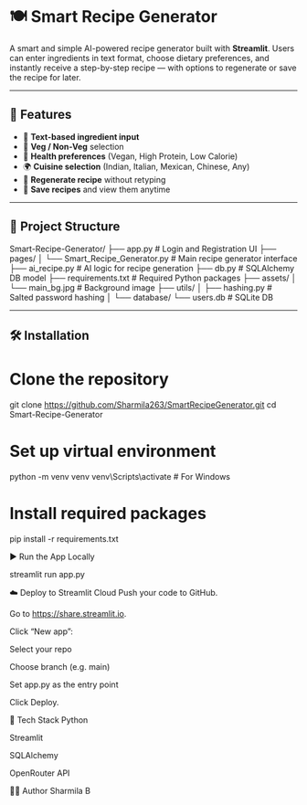 # 🍽️ Smart Recipe Generator

A smart and simple AI-powered recipe generator built with **Streamlit**. Users can enter ingredients in text format, choose dietary preferences, and instantly receive a step-by-step recipe — with options to regenerate or save the recipe for later.

---

## 🌟 Features

- 🧾 **Text-based ingredient input**
- 🥗 **Veg / Non-Veg** selection
- 💪 **Health preferences** (Vegan, High Protein, Low Calorie)
- 🌍 **Cuisine selection** (Indian, Italian, Mexican, Chinese, Any)
- 🔁 **Regenerate recipe** without retyping
- 💾 **Save recipes** and view them anytime

---

## 📁 Project Structure

Smart-Recipe-Generator/
├── app.py # Login and Registration UI
├── pages/
│ └── Smart_Recipe_Generator.py # Main recipe generator interface
├── ai_recipe.py # AI logic for recipe generation
├── db.py # SQLAlchemy DB model
├── requirements.txt # Required Python packages
├── assets/
│ └── main_bg.jpg # Background image
├── utils/
│ ├── hashing.py # Salted password hashing
│ 
└── database/
└── users.db # SQLite DB

---

## 🛠️ Installation


# Clone the repository
git clone https://github.com/Sharmila263/SmartRecipeGenerator.git
cd Smart-Recipe-Generator

# Set up virtual environment
python -m venv venv
venv\Scripts\activate    # For Windows


# Install required packages
pip install -r requirements.txt

▶️ Run the App Locally

streamlit run app.py

☁️ Deploy to Streamlit Cloud
Push your code to GitHub.

Go to https://share.streamlit.io.

Click “New app”:

Select your repo

Choose branch (e.g. main)

Set app.py as the entry point

Click Deploy.

🧠 Tech Stack
Python

Streamlit

SQLAlchemy

OpenRouter API

👩‍💻 Author
Sharmila B